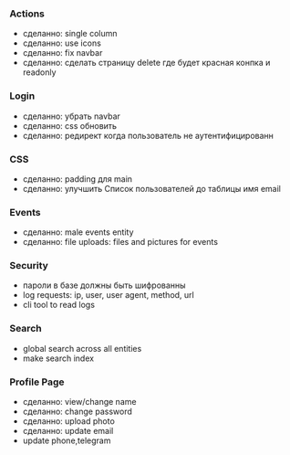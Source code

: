 ### Actions

- сделанно: single column
- сделанно: use icons
- сделанно: fix navbar
- сделанно: сделать страницу delete где будет красная конпка и readonly

### Login

- сделанно: убрать navbar
- сделанно: css обновить
- сделанно: редирект когда пользователь не аутентифицированн

### CSS

- сделанно: padding для main
- сделанно: улучшить Список пользователей до таблицы имя email

### Events

- сделанно: male events entity
- сделанно: file uploads: files and pictures for events

### Security

- пароли в базе должны быть шифрованны
- log requests: ip, user, user agent, method, url
- cli tool to read logs

### Search

- global search across all entities
- make search index

### Profile Page

- сделанно: view/change name
- сделанно: change password
- сделанно: upload photo
- сделанно: update email
- update phone,telegram
